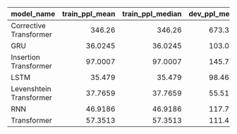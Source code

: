 | model_name              |   train_ppl_mean |   train_ppl_median |   dev_ppl_mean |   dev_ppl_median |
|:------------------------|-----------------:|-------------------:|---------------:|-----------------:|
| Corrective Transformer  |         346.26   |           346.26   |       673.373  |         673.373  |
| GRU                     |          36.0245 |            36.0245 |       103.066  |         103.066  |
| Insertion Transformer   |          97.0007 |            97.0007 |       145.722  |         145.722  |
| LSTM                    |          35.479  |            35.479  |        98.4634 |          98.4634 |
| Levenshtein Transformer |          37.7659 |            37.7659 |        55.5148 |          55.5148 |
| RNN                     |          46.9186 |            46.9186 |       117.768  |         117.768  |
| Transformer             |          57.3513 |            57.3513 |       111.476  |         111.476  |
